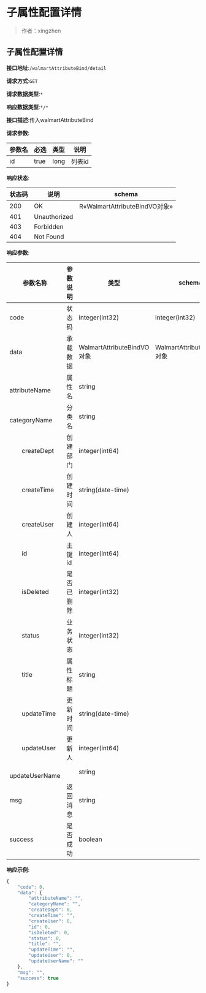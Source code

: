 # 子属性配置详情

> 作者：xingzhen

## 子属性配置详情


**接口地址**:`/walmartAttributeBind/detail`


**请求方式**:`GET`


**请求数据类型**:`*`


**响应数据类型**:`*/*`


**接口描述**:传入walmartAttributeBind


**请求参数**:

|参数名|必选|类型|说明|
|:----    |:---|:----- |-----   |
|id |true  |long |列表id |


**响应状态**:


| 状态码 | 说明 | schema |
| -------- | -------- | ----- | 
|200|OK|R«WalmartAttributeBindVO对象»|
|401|Unauthorized||
|403|Forbidden||
|404|Not Found||


**响应参数**:


| 参数名称 | 参数说明 | 类型 | schema |
| -------- | -------- | ----- |----- | 
|code|状态码|integer(int32)|integer(int32)|
|data|承载数据|WalmartAttributeBindVO对象|WalmartAttributeBindVO对象|
|&emsp;&emsp;attributeName|属性名|string||
|&emsp;&emsp;categoryName|分类名|string||
|&emsp;&emsp;createDept|创建部门|integer(int64)||
|&emsp;&emsp;createTime|创建时间|string(date-time)||
|&emsp;&emsp;createUser|创建人|integer(int64)||
|&emsp;&emsp;id|主键id|integer(int64)||
|&emsp;&emsp;isDeleted|是否已删除|integer(int32)||
|&emsp;&emsp;status|业务状态|integer(int32)||
|&emsp;&emsp;title|属性标题|string||
|&emsp;&emsp;updateTime|更新时间|string(date-time)||
|&emsp;&emsp;updateUser|更新人|integer(int64)||
|&emsp;&emsp;updateUserName||string||
|msg|返回消息|string||
|success|是否成功|boolean||


**响应示例**:
```javascript
{
	"code": 0,
	"data": {
		"attributeName": "",
		"categoryName": "",
		"createDept": 0,
		"createTime": "",
		"createUser": 0,
		"id": 0,
		"isDeleted": 0,
		"status": 0,
		"title": "",
		"updateTime": "",
		"updateUser": 0,
		"updateUserName": ""
	},
	"msg": "",
	"success": true
}
```